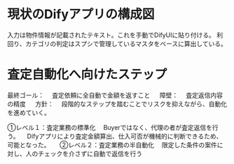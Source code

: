 
# 現状のDifyアプリの構成図

入力は物件情報が記載されたテキスト。これを手動でDifyUIに貼り付ける。
利回り、カテゴリの判定はスプシで管理しているマスタをベースに算出している。


# 査定自動化へ向けたステップ

最終ゴール：
　査定依頼に全自動で金額を返すこと
　
障壁：
　査定返信内容の精度
　
方針：
　段階的なステップを踏むことでリスクを抑えながら、自動化を進めていく。

①レベル１：査定業務の標準化
　Buyerではなく、代理の者が査定返信を行う。
　Difyアプリにより査定金額算出、仕入可否が機械的に判断できるため、可能となった。
　
②レベル２：査定業務の半自動化
　限定した条件の案件に対し、人のチェックを介さずに自動で返信を行う
　
